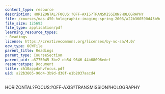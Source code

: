```yaml
---
content_type: resource
description: HORIZONTAL?FOCUS:?OFF-AXIS?TRANSMISSION?HOLOGRAPHY
file: /courses/mas-450-holographic-imaging-spring-2003/a22b360590d43b9dd38fe1b2037aacd4_ch10appdxhvfocus.pdf
file_size: 125693
file_type: application/pdf
learning_resource_types:
- Readings
license: https://creativecommons.org/licenses/by-nc-sa/4.0/
ocw_type: OCWFile
parent_title: Readings
parent_type: CourseSection
parent_uid: a8775045-3be2-eb54-9646-44b68096edef
resourcetype: Document
title: ch10appdxhvfocus.pdf
uid: a22b3605-90d4-3b9d-d38f-e1b2037aacd4
---
```

HORIZONTAL?FOCUS:?OFF-AXIS?TRANSMISSION?HOLOGRAPHY